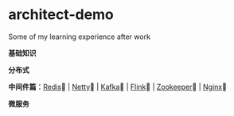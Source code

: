 # architect-demo
Some of my learning experience after work

**基础知识**

**分布式**

**中间件篇**：[Redis](https://github.com/aaja/architect-demo/tree/master/docs/demo_03_important/01_redis):high_brightness: | [Netty](https://github.com/aaja/architect-demo/tree/master/docs/demo_03_important/01_redis):high_brightness: | [Kafka](https://github.com/aaja/architect-demo/tree/master/docs/demo_03_important/01_redis):high_brightness: | [Flink](https://github.com/aaja/architect-demo/tree/master/docs/demo_03_important/01_redis):high_brightness: | [Zookeeper](https://github.com/aaja/architect-demo/tree/master/docs/demo_03_important/01_redis):high_brightness: | [Nginx](https://github.com/aaja/architect-demo/tree/master/docs/demo_03_important/01_redis):high_brightness:

**微服务**
